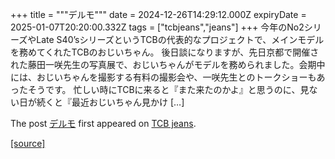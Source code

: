 +++
title = """デルモ"""
date = 2024-12-26T14:29:12.000Z
expiryDate = 2025-01-07T20:20:00.332Z
tags = ["tcbjeans","jeans"]
+++
今年のNo2シリーズやLate S40’sシリーズというTCBの代表的なプロジェクトで、メインモデルを務めてくれたTCBのおじいちゃん。 後日談になりますが、先日京都で開催された藤田一咲先生の写真展で、おじいちゃんがモデルを務められました。会期中には、おじいちゃんを撮影する有料の撮影会や、一咲先生とのトークショーもあったそうです。 忙しい時にTCBに来ると『また来たのかよ』と思うのに、見ない日が続くと『最近おじいちゃん見かけ \[…\]

The post [デルモ](http://tcbjeans.com/2024/12/26/50530) first appeared on [TCB jeans](http://tcbjeans.com).

[[source]](http://tcbjeans.com/2024/12/26/50530)
